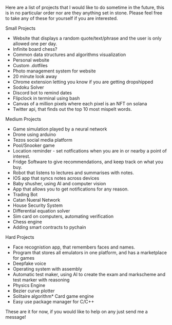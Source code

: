 Here are a list of projects that I would like to do sometime in the future, this is in no particular order nor are they anything set in stone. Please feel free to take any of these for yourself if you are interested.

Small Projects
* Website that displays a random quote/text/phrase and the user is only allowed one per day.
* Infinite board chess?
* Common data structures and algorithms visualization
* Personal website
* Custom .dotfiles
* Photo management system for website
* 20 minute look away
* Chrome extension letting you know if you are getting dropshipped
* Sodoku Solver
* Discord bot to remind dates
* Flipclock in terminal using bash
* Canvas of a million pixels where each pixel is an NFT on solana
* Twitter api, that finds out the top 10 most mispelt words.


Medium Projects
* Game simulation played by a neural network
* Drone using arduino
* Tezos social media platform
* Pool/Snooker game
* Location reminder - set notfications when you are in or nearby a point of interest.
* Fridge Software to give recommendations, and keep track on what you buy.
* Robot that listens to lectures and summarises with notes.
* IOS app that syncs notes across devices
* Baby shusher, using AI and computer vision
* App that allows you to get notifications for any reason.
* Trading Bot
* Catan Nueral Network
* House Security System
* Differential equation solver
* Sim card on computers, automating verification
* Chess engine
* Adding smart contracts to pychain

Hard Projects

* Face recognistion app, that remembers faces and names.
* Program that stores all emulators in one platform, and has a marketplace for games
* Deepfake voice
* Operating system with assembly
* Automatic test maker, using AI to create the exam and markscheme and test marker with reasoning
* Physics Engine
* Bezier curve plotter
* Solitaire algorithm* Card game engine
* Easy use package manager for C/C++

These are it for now, if you would like to help on any just send me a message!
